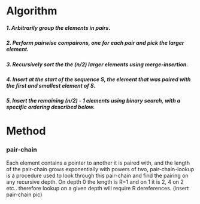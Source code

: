# Algorithm
##### 1. Arbitrarily group the elements in pairs.
##### 2. Perform pairwise compairons, one for each pair and pick the larger element.
##### 3. Recursively sort the the (n/2) larger elements using merge-insertion.
##### 4. Insert at the start of the sequence S, the element that was paired with the first and smallest element of S.
##### 5. Insert the remaining (n/2) - 1 elements using binary search, with a specific ordering described below.

# Method
### pair-chain
Each element contains a pointer to another it is paired with, and the length of the pair-chain grows exponentially with powers of two, pair-chain-lookup is a procedure used to look through this pair-chain and find the pairing on any recursive depth. On depth 0 the length is R=1 and on 1 it is 2, 4 on 2 etc.. therefore lookup on a given depth will require R dereferences.
(insert pair-chain pic)
